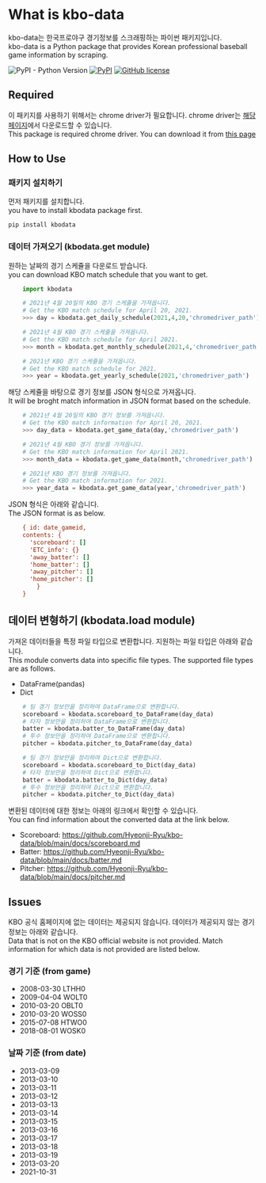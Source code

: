 # What is kbo-data

kbo-data는 한국프로야구 경기정보를 스크래핑하는 파이썬 패키지입니다.  
kbo-data is a Python package that provides Korean professional baseball game information by scraping.

![PyPI - Python Version](https://img.shields.io/pypi/pyversions/kbodata)
[![PyPI](https://img.shields.io/pypi/v/kbodata)](https://pypi.org/project/kbodata/)
[![GitHub license](https://img.shields.io/github/license/Hyeonji-Ryu/kbo-data)](https://github.com/Hyeonji-Ryu/kbo-data/blob/main/LICENSE)

## Required

이 패키지를 사용하기 위해서는 chrome driver가 필요합니다. chrome driver는 [해당 페이지](https://chromedriver.chromium.org/downloads)에서 다운로드할 수 있습니다.  
This package is required chrome driver. You can download it from [this page](https://chromedriver.chromium.org/downloads)

## How to Use

### 패키지 설치하기

먼저 패키지를 설치합니다.  
you have to install kbodata package first.

```bash
pip install kbodata
```

### 데이터 가져오기 (kbodata.get module)

원하는 날짜의 경기 스케쥴을 다운로드 받습니다.  
you can download KBO match schedule that you want to get.

```python
    import kbodata

    # 2021년 4월 20일의 KBO 경기 스케쥴을 가져옵니다.
    # Get the KBO match schedule for April 20, 2021.
    >>> day = kbodata.get_daily_schedule(2021,4,20,'chromedriver_path')

    # 2021년 4월 KBO 경기 스케쥴을 가져옵니다.
    # Get the KBO match schedule for April 2021.
    >>> month = kbodata.get_monthly_schedule(2021,4,'chromedriver_path')

    # 2021년 KBO 경기 스케쥴을 가져옵니다. 
    # Get the KBO match schedule for 2021.
    >>> year = kbodata.get_yearly_schedule(2021,'chromedriver_path')
```

해당 스케쥴을 바탕으로 경기 정보를 JSON 형식으로 가져옵니다.  
It will be broght match information in JSON format based on the schedule.  

```python
    # 2021년 4월 20일의 KBO 경기 정보를 가져옵니다.
    # Get the KBO match information for April 20, 2021.
    >>> day_data = kbodata.get_game_data(day,'chromedriver_path')

    # 2021년 4월 KBO 경기 정보를 가져옵니다.
    # Get the KBO match information for April 2021.
    >>> month_data = kbodata.get_game_data(month,'chromedriver_path')

    # 2021년 KBO 경기 정보를 가져옵니다. 
    # Get the KBO match information for 2021.
    >>> year_data = kbodata.get_game_data(year,'chromedriver_path')
```

JSON 형식은 아래와 같습니다.  
The JSON format is as below.

```ini
    { id: date_gameid,
    contents: {
      'scoreboard': []
      'ETC_info': {}
      'away_batter': []
      'home_batter': []
      'away_pitcher': []
      'home_pitcher': []
        }
    }
```

## 데이터 변형하기 (kbodata.load module)

가져온 데이터들을 특정 파일 타입으로 변환합니다. 지원하는 파일 타입은 아래와 같습니다.  
This module converts data into specific file types. The supported file types are as follows.

- DataFrame(pandas)
- Dict

```python
    # 팀 경기 정보만을 정리하여 DataFrame으로 변환합니다.
    scoreboard = kbodata.scoreboard_to_DataFrame(day_data)
    # 타자 정보만을 정리하여 DataFrame으로 변환합니다.
    batter = kbodata.batter_to_DataFrame(day_data)
    # 투수 정보만을 정리하여 DataFrame으로 변환합니다.
    pitcher = kbodata.pitcher_to_DataFrame(day_data)

    # 팀 경기 정보만을 정리하여 Dict으로 변환합니다.
    scoreboard = kbodata.scoreboard_to_Dict(day_data)
    # 타자 정보만을 정리하여 Dict으로 변환합니다.
    batter = kbodata.batter_to_Dict(day_data)
    # 투수 정보만을 정리하여 Dict으로 변환합니다.
    pitcher = kbodata.pitcher_to_Dict(day_data)
```

변환된 데이터에 대한 정보는 아래의 링크에서 확인할 수 있습니다.  
You can find information about the converted data at the link below.

- Scoreboard: https://github.com/Hyeonji-Ryu/kbo-data/blob/main/docs/scoreboard.md
- Batter: https://github.com/Hyeonji-Ryu/kbo-data/blob/main/docs/batter.md
- Pitcher: https://github.com/Hyeonji-Ryu/kbo-data/blob/main/docs/pitcher.md

## Issues

KBO 공식 홈페이지에 없는 데이터는 제공되지 않습니다. 데이터가 제공되지 않는 경기 정보는 아래와 같습니다.  
Data that is not on the KBO official website is not provided. Match information for which data is not provided are listed below.  

### 경기 기준 (from game)

- 2008-03-30 LTHH0
- 2009-04-04 WOLT0
- 2010-03-20 OBLT0
- 2010-03-20 WOSS0
- 2015-07-08 HTWO0
- 2018-08-01 WOSK0

### 날짜 기준 (from date)

- 2013-03-09
- 2013-03-10
- 2013-03-11
- 2013-03-12
- 2013-03-13
- 2013-03-14
- 2013-03-15
- 2013-03-16
- 2013-03-17
- 2013-03-18
- 2013-03-19
- 2013-03-20
- 2021-10-31